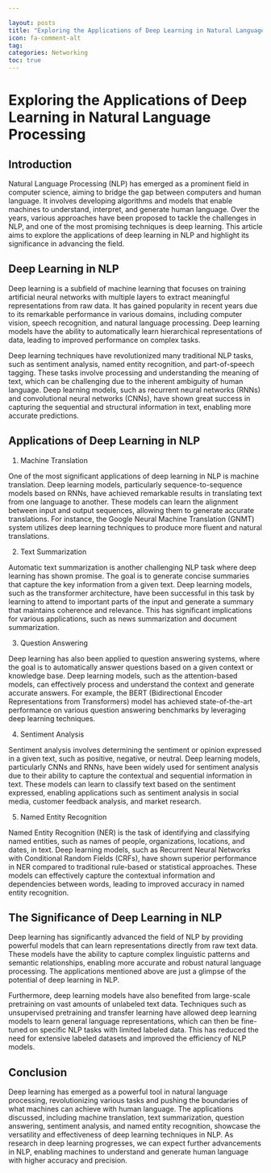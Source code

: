 ```yaml
---

layout: posts
title: "Exploring the Applications of Deep Learning in Natural Language Processing"
icon: fa-comment-alt
tag:      
categories: Networking
toc: true
---
```




# Exploring the Applications of Deep Learning in Natural Language Processing

## Introduction

Natural Language Processing (NLP) has emerged as a prominent field in computer science, aiming to bridge the gap between computers and human language. It involves developing algorithms and models that enable machines to understand, interpret, and generate human language. Over the years, various approaches have been proposed to tackle the challenges in NLP, and one of the most promising techniques is deep learning. This article aims to explore the applications of deep learning in NLP and highlight its significance in advancing the field.

## Deep Learning in NLP

Deep learning is a subfield of machine learning that focuses on training artificial neural networks with multiple layers to extract meaningful representations from raw data. It has gained popularity in recent years due to its remarkable performance in various domains, including computer vision, speech recognition, and natural language processing. Deep learning models have the ability to automatically learn hierarchical representations of data, leading to improved performance on complex tasks.

Deep learning techniques have revolutionized many traditional NLP tasks, such as sentiment analysis, named entity recognition, and part-of-speech tagging. These tasks involve processing and understanding the meaning of text, which can be challenging due to the inherent ambiguity of human language. Deep learning models, such as recurrent neural networks (RNNs) and convolutional neural networks (CNNs), have shown great success in capturing the sequential and structural information in text, enabling more accurate predictions.

## Applications of Deep Learning in NLP

1. Machine Translation

One of the most significant applications of deep learning in NLP is machine translation. Deep learning models, particularly sequence-to-sequence models based on RNNs, have achieved remarkable results in translating text from one language to another. These models can learn the alignment between input and output sequences, allowing them to generate accurate translations. For instance, the Google Neural Machine Translation (GNMT) system utilizes deep learning techniques to produce more fluent and natural translations.

2. Text Summarization

Automatic text summarization is another challenging NLP task where deep learning has shown promise. The goal is to generate concise summaries that capture the key information from a given text. Deep learning models, such as the transformer architecture, have been successful in this task by learning to attend to important parts of the input and generate a summary that maintains coherence and relevance. This has significant implications for various applications, such as news summarization and document summarization.

3. Question Answering

Deep learning has also been applied to question answering systems, where the goal is to automatically answer questions based on a given context or knowledge base. Deep learning models, such as the attention-based models, can effectively process and understand the context and generate accurate answers. For example, the BERT (Bidirectional Encoder Representations from Transformers) model has achieved state-of-the-art performance on various question answering benchmarks by leveraging deep learning techniques.

4. Sentiment Analysis

Sentiment analysis involves determining the sentiment or opinion expressed in a given text, such as positive, negative, or neutral. Deep learning models, particularly CNNs and RNNs, have been widely used for sentiment analysis due to their ability to capture the contextual and sequential information in text. These models can learn to classify text based on the sentiment expressed, enabling applications such as sentiment analysis in social media, customer feedback analysis, and market research.

5. Named Entity Recognition

Named Entity Recognition (NER) is the task of identifying and classifying named entities, such as names of people, organizations, locations, and dates, in text. Deep learning models, such as Recurrent Neural Networks with Conditional Random Fields (CRFs), have shown superior performance in NER compared to traditional rule-based or statistical approaches. These models can effectively capture the contextual information and dependencies between words, leading to improved accuracy in named entity recognition.

## The Significance of Deep Learning in NLP

Deep learning has significantly advanced the field of NLP by providing powerful models that can learn representations directly from raw text data. These models have the ability to capture complex linguistic patterns and semantic relationships, enabling more accurate and robust natural language processing. The applications mentioned above are just a glimpse of the potential of deep learning in NLP.

Furthermore, deep learning models have also benefited from large-scale pretraining on vast amounts of unlabeled text data. Techniques such as unsupervised pretraining and transfer learning have allowed deep learning models to learn general language representations, which can then be fine-tuned on specific NLP tasks with limited labeled data. This has reduced the need for extensive labeled datasets and improved the efficiency of NLP models.

## Conclusion

Deep learning has emerged as a powerful tool in natural language processing, revolutionizing various tasks and pushing the boundaries of what machines can achieve with human language. The applications discussed, including machine translation, text summarization, question answering, sentiment analysis, and named entity recognition, showcase the versatility and effectiveness of deep learning techniques in NLP. As research in deep learning progresses, we can expect further advancements in NLP, enabling machines to understand and generate human language with higher accuracy and precision.
